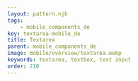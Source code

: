 ```yaml
---
layout: pattern.njk
tags: 
    - mobile_components_de
key: textarea-mobile_de
title: Textarea
parent: mobile_components_de
image: mobile/overview/textarea.webp
keywords: textarea, textbox, text input
order: 210
---
```


